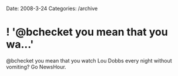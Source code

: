 Date: 2008-3-24
Categories: /archive

# ! '@bchecket you mean that you wa...'

@bchecket you mean that you watch Lou Dobbs every night without vomiting? Go NewsHour.
